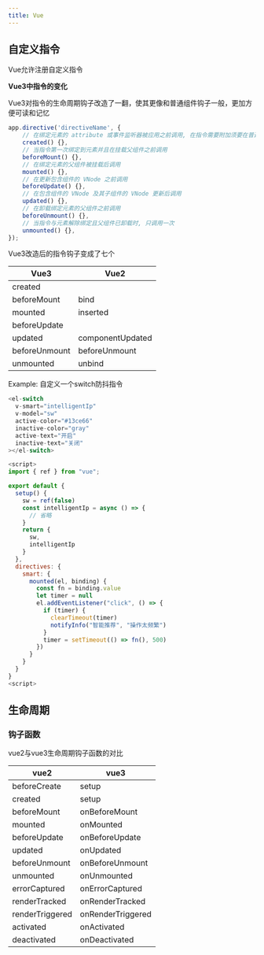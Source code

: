 ```yaml
---
title: Vue
---
```


## 自定义指令

Vue允许注册自定义指令

**Vue3中指令的变化**

Vue3对指令的生命周期钩子改造了一翻，使其更像和普通组件钩子一般，更加方便可读和记忆

```js
app.directive('directiveName', {
    // 在绑定元素的 attribute 或事件监听器被应用之前调用, 在指令需要附加须要在普通的 v-on 事件监听器前调用的事件监听器时，这很有用
    created() {},
    // 当指令第一次绑定到元素并且在挂载父组件之前调用
    beforeMount() {},
    // 在绑定元素的父组件被挂载后调用
    mounted() {},
    // 在更新包含组件的 VNode 之前调用
    beforeUpdate() {},
    // 在包含组件的 VNode 及其子组件的 VNode 更新后调用
    updated() {},
    // 在卸载绑定元素的父组件之前调用
    beforeUnmount() {},
    // 当指令与元素解除绑定且父组件已卸载时, 只调用一次
    unmounted() {},
});
```

Vue3改造后的指令钩子变成了七个

| Vue3 | Vue2 |
| ---- | ---- |
| created |  |
| beforeMount | bind |
| mounted | inserted |
| beforeUpdate | |
| updated | componentUpdated |
| beforeUnmount | beforeUnmount |
| unmounted | unbind |

Example: 自定义一个switch防抖指令

```js
<el-switch
  v-smart="intelligentIp"
  v-model="sw"
  active-color="#13ce66"
  inactive-color="gray"
  active-text="开启"
  inactive-text="关闭"
></el-switch>

<script>
import { ref } from "vue";

export default {
  setup() {
    sw = ref(false)
    const intelligentIp = async () => {
      // 省略
    }
    return {
      sw,
      intelligentIp
    }
  },
  directives: {
    smart: {
      mounted(el, binding) {
        const fn = binding.value
        let timer = null
        el.addEventListener("click", () => {
          if (timer) {
            clearTimeout(timer)
            notifyInfo("智能推荐", "操作太频繁")
          }
          timer = setTimeout(() => fn(), 500)
        })
      }
    }
  }
}
<script>
```

## 生命周期

### 钩子函数

vue2与vue3生命周期钩子函数的对比

| vue2 | vue3 |
| ---- | ---- |
|beforeCreate|setup|
|created|setup|
|beforeMount|onBeforeMount|
|mounted|onMounted|
|beforeUpdate|onBeforeUpdate|
|updated|onUpdated|
|beforeUnmount|onBeforeUnmount|
|unmounted|onUnmounted|
|errorCaptured|onErrorCaptured|
|renderTracked|onRenderTracked|
|renderTriggered|onRenderTriggered|
|activated|onActivated|
|deactivated|onDeactivated|

